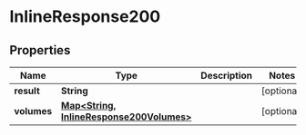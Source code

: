 

# InlineResponse200

## Properties

Name | Type | Description | Notes
------------ | ------------- | ------------- | -------------
**result** | **String** |  |  [optional]
**volumes** | [**Map&lt;String, InlineResponse200Volumes&gt;**](InlineResponse200Volumes.md) |  |  [optional]



